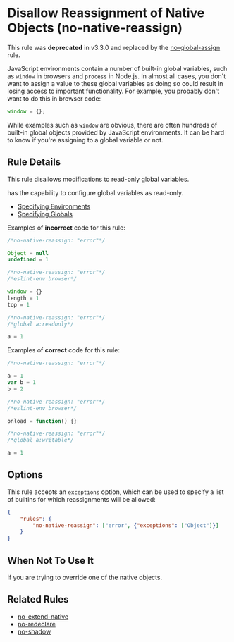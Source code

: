 # Disallow Reassignment of Native Objects (no-native-reassign)

This rule was **deprecated** in v3.3.0 and replaced by the [no-global-assign](no-global-assign.md) rule.

JavaScript environments contain a number of built-in global variables, such as `window` in browsers and `process` in Node.js. In almost all cases, you don't want to assign a value to these global variables as doing so could result in losing access to important functionality. For example, you probably don't want to do this in browser code:

```js
window = {};
```

While examples such as `window` are obvious, there are often hundreds of built-in global objects provided by JavaScript environments. It can be hard to know if you're assigning to a global variable or not.

## Rule Details

This rule disallows modifications to read-only global variables.

has the capability to configure global variables as read-only.

* [Specifying Environments](../user-guide/configuring#specifying-environments)
* [Specifying Globals](../user-guide/configuring#specifying-globals)

Examples of **incorrect** code for this rule:

```js
/*no-native-reassign: "error"*/

Object = null
undefined = 1
```

```js
/*no-native-reassign: "error"*/
/*eslint-env browser*/

window = {}
length = 1
top = 1
```

```js
/*no-native-reassign: "error"*/
/*global a:readonly*/

a = 1
```

Examples of **correct** code for this rule:

```js
/*no-native-reassign: "error"*/

a = 1
var b = 1
b = 2
```

```js
/*no-native-reassign: "error"*/
/*eslint-env browser*/

onload = function() {}
```

```js
/*no-native-reassign: "error"*/
/*global a:writable*/

a = 1
```

## Options

This rule accepts an `exceptions` option, which can be used to specify a list of builtins for which reassignments will be allowed:

```json
{
    "rules": {
        "no-native-reassign": ["error", {"exceptions": ["Object"]}]
    }
}
```

## When Not To Use It

If you are trying to override one of the native objects.

## Related Rules

* [no-extend-native](no-extend-native.md)
* [no-redeclare](no-redeclare.md)
* [no-shadow](no-shadow.md)

